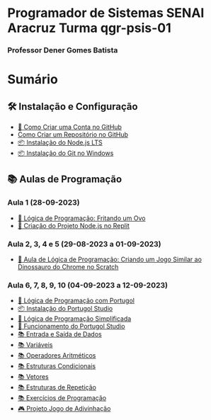 # Programador de Sistemas SENAI Aracruz Turma qgr-psis-01
### Professor Dener Gomes Batista

# Sumário

## 🛠️ Instalação e Configuração
- [🚀 Como Criar uma Conta no GitHub](instalations.md#como-criar-uma-conta-no-github)
- [Como Criar um Repositório no GitHub](create_repository.md)
- [📦 Instalação do Node.js LTS](instalations.md#instalação-do-nodejs-lts)
- [📦 Instalação do Git no Windows](instalations.md#instalação-do-git-no-windows)

## 📚 Aulas de Programação
### Aula 1 (28-09-2023)
- [📖 Lógica de Programação: Fritando um Ovo](class%20(1)%2028-09-2023.md#lógica-de-programação-fritando-um-ovo)
- [📖 Criação do Projeto Node.js no Replit](class%20(1)%2028-09-2023.md#criação-do-projeto-nodejs-no-replit)

### Aula 2, 3, 4 e 5 (29-08-2023 a 01-09-2023)
- [📖 Aula de Lógica de Programação: Criando um Jogo Similar ao Dinossauro do Chrome no Scratch](class%20(2,3,4,5)%20from%2029-08-2023%20to%2001-09-2023.md#aula-de-lógica-de-programação-criando-um-jogo-similar-ao-dinossauro-do-chrome-no-scratch)

### Aula 6, 7, 8, 9, 10 (04-09-2023 a 12-09-2023)
- [📖 Lógica de Programação com Portugol](class%20(6,7,8,9,10)%20from%2004-09-2023%20to12-09-2023.md#-lógica-de-programação-com-portugol-)
- [📦 Instalação do Portugol Studio](class%20(6,7,8,9,10)%20from%2004-09-2023%20to12-09-2023.md#-instalação-do-portugol-studio)
- [📖 Lógica de Programação Simplificada](class%20(6,7,8,9,10)%20from%2004-09-2023%20to12-09-2023.md#-lógica-de-programação-simplificada)
- [🔧 Funcionamento do Portugol Studio](class%20(6,7,8,9,10)%20from%2004-09-2023%20to12-09-2023.md#️-funcionamento-do-portugol-studio)
- [📚 Entrada e Saída de Dados](class%20(6,7,8,9,10)%20from%2004-09-2023%20to12-09-2023.md#-entrada-e-saída-de-dados)
- [📚 Variáveis](class%20(6,7,8,9,10)%20from%2004-09-2023%20to12-09-2023.md#-variáveis)
- [📚 Operadores Aritméticos](class%20(6,7,8,9,10)%20from%2004-09-2023%20to12-09-2023.md#-operadores-aritméticos)
- [📚 Estruturas Condicionais](class%20(6,7,8,9,10)%20from%2004-09-2023%20to12-09-2023.md#-estruturas-condicionais)
- [📚 Vetores](class%20(6,7,8,9,10)%20from%2004-09-2023%20to12-09-2023.md#-vetores)
- [📚 Estruturas de Repetição](class%20(6,7,8,9,10)%20from%2004-09-2023%20to12-09-2023.md#-estruturas-de-repetição)
- [📚 Exercícios de Programação](class%20(6,7,8,9,10)%20from%2004-09-2023%20to12-09-2023.md#exercícios-de-programação)
- [🎮 Projeto Jogo de Adivinhação](class%20(6,7,8,9,10)%20from%2004-09-2023%20to12-09-2023.md#projeto)
